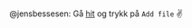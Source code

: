 @jensbessesen: Gå [hit](https://github.com/mandaljazz/mandaljazz-astro/tree/main/src/pages/artist) og trykk på `Add file` ✌️
